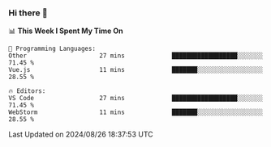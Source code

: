 ### Hi there 👋

<!--
**asdf12303116/asdf12303116** is a ✨ _special_ ✨ repository because its `README.md` (this file) appears on your GitHub profile.

Here are some ideas to get you started:

- 🔭 I’m currently working on ...
- 🌱 I’m currently learning ...
- 👯 I’m looking to collaborate on ...
- 🤔 I’m looking for help with ...
- 💬 Ask me about ...
- 📫 How to reach me: ...
- 😄 Pronouns: ...
- ⚡ Fun fact: ...
-->

<!--START_SECTION:waka-->
📊 **This Week I Spent My Time On** 

```text
💬 Programming Languages: 
Other                    27 mins             ██████████████████░░░░░░░   71.45 % 
Vue.js                   11 mins             ███████░░░░░░░░░░░░░░░░░░   28.55 % 

🔥 Editors: 
VS Code                  27 mins             ██████████████████░░░░░░░   71.45 % 
WebStorm                 11 mins             ███████░░░░░░░░░░░░░░░░░░   28.55 % 
```


 Last Updated on 2024/08/26 18:37:53 UTC
<!--END_SECTION:waka-->

